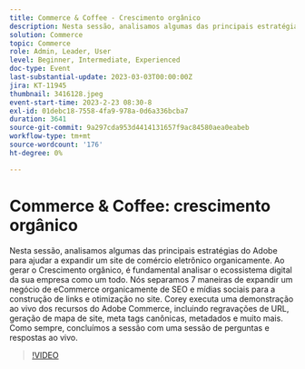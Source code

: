 ```yaml
---
title: Commerce & Coffee - Crescimento orgânico
description: Nesta sessão, analisamos algumas das principais estratégias do Adobe para ajudar a expandir um site de comércio eletrônico organicamente. Ao gerar o Crescimento orgânico, é fundamental analisar o ecossistema digital da sua empresa como um todo. Nós separamos 7 maneiras de expandir um negócio de eCommerce organicamente de SEO e mídias sociais para a construção de links e otimização no site. Corey executa uma demonstração ao vivo dos recursos do Adobe Commerce, incluindo regravações de URL, geração de mapa de site, meta tags canônicas, metadados e muito mais. Como sempre, concluímos a sessão com uma sessão de perguntas e respostas ao vivo.
solution: Commerce
topic: Commerce
role: Admin, Leader, User
level: Beginner, Intermediate, Experienced
doc-type: Event
last-substantial-update: 2023-03-03T00:00:00Z
jira: KT-11945
thumbnail: 3416128.jpeg
event-start-time: 2023-2-23 08:30-8
exl-id: 01debc18-7558-4fa9-978a-0d6a336bcba7
duration: 3641
source-git-commit: 9a297cda953d4414131657f9ac84580aea0eabeb
workflow-type: tm+mt
source-wordcount: '176'
ht-degree: 0%

---
```


# Commerce &amp; Coffee: crescimento orgânico

Nesta sessão, analisamos algumas das principais estratégias do Adobe para ajudar a expandir um site de comércio eletrônico organicamente. Ao gerar o Crescimento orgânico, é fundamental analisar o ecossistema digital da sua empresa como um todo. Nós separamos 7 maneiras de expandir um negócio de eCommerce organicamente de SEO e mídias sociais para a construção de links e otimização no site. Corey executa uma demonstração ao vivo dos recursos do Adobe Commerce, incluindo regravações de URL, geração de mapa de site, meta tags canônicas, metadados e muito mais. Como sempre, concluímos a sessão com uma sessão de perguntas e respostas ao vivo.

>[!VIDEO](https://video.tv.adobe.com/v/3416128/?quality=12&learn=on)
